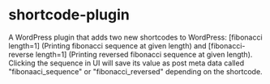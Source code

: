# shortcode-plugin
A WordPress plugin that adds two new shortcodes to WordPress: [fibonacci length=1] (Printing fibonacci sequence at given length) and [fibonacci-reverse length=1] (Printing reversed fibonacci sequence at given length). Clicking the sequence in UI will save its value as post meta data called "fibonaaci_sequence" or "fibonacci_reversed" depending on the shortcode.

